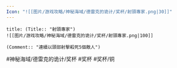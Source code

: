 ```yaml
---
Icon: "![[图片/游戏攻略/神秘海域/德雷克的诡计/奖杯/射頭專家.png|30]]"
---
```

```ad-common-bronze-trophy
title: (Title:: "射頭專家")
![[图片/游戏攻略/神秘海域/德雷克的诡计/奖杯/射頭專家.png|100]]

(Comment:: "連續以頭部射擊殺死5個敵人")
```

#神秘海域/德雷克的诡计/奖杯 #奖杯 #奖杯/铜
